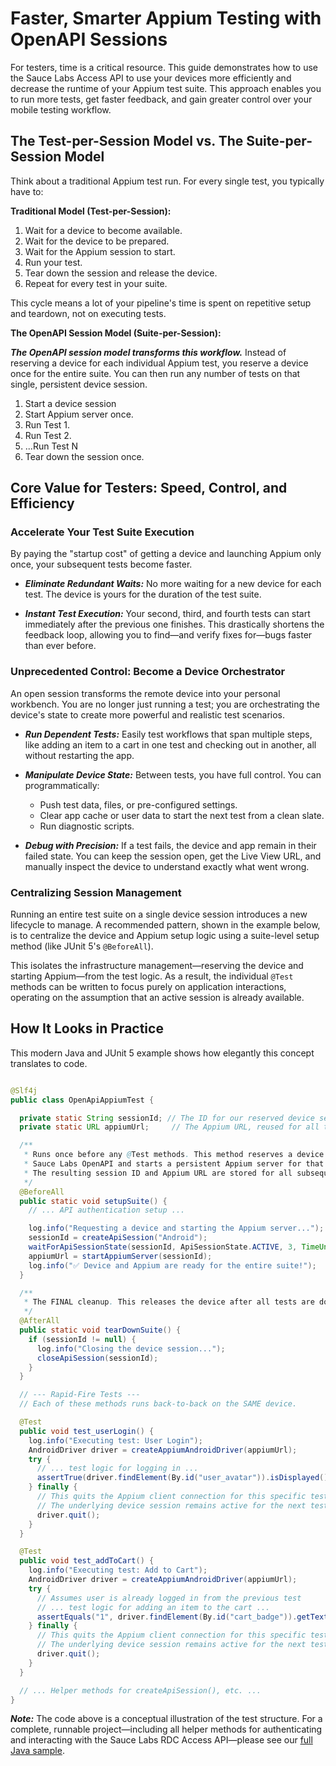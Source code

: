 # Faster, Smarter Appium Testing with OpenAPI Sessions

For testers, time is a critical resource. This guide demonstrates how to use the Sauce Labs Access API to use your devices more efficiently 
and decrease the runtime of your Appium test suite. This approach enables you to run more tests, get faster feedback, and gain greater 
control over your mobile testing workflow.

## The Test-per-Session Model vs. The Suite-per-Session Model

Think about a traditional Appium test run. For every single test, you typically have to:

**Traditional Model (Test-per-Session):**
1. Wait for a device to become available.
2. Wait for the device to be prepared.
3. Wait for the Appium session to start.
4. Run your test.
5. Tear down the session and release the device.
6. Repeat for every test in your suite.

This cycle means a lot of your pipeline's time is spent on repetitive setup and teardown, not on executing tests.

**The OpenAPI Session Model (Suite-per-Session):**

***The OpenAPI session model transforms this workflow.*** Instead of reserving a device for each individual Appium test, you reserve a 
device once for the entire suite. You can then run any number of tests on that single, persistent device session.

1. Start a device session
2. Start Appium server once.
3. Run Test 1.
4. Run Test 2.
5. ...Run Test N
6. Tear down the session once.


## Core Value for Testers: Speed, Control, and Efficiency

### Accelerate Your Test Suite Execution
By paying the "startup cost" of getting a device and launching Appium only once, your subsequent tests become faster.

* ***Eliminate Redundant Waits:*** No more waiting for a new device for each test. The device is yours for the duration of
  the test suite.

* ***Instant Test Execution:*** Your second, third, and fourth tests can start immediately after the previous one finishes.
  This drastically shortens the feedback loop, allowing you to find—and verify fixes for—bugs faster than ever before.

### Unprecedented Control: Become a Device Orchestrator
An open session transforms the remote device into your personal workbench. You are no longer just running a test;
you are orchestrating the device's state to create more powerful and realistic test scenarios.

* ***Run Dependent Tests:*** Easily test workflows that span multiple steps, like adding an item to a cart in one test and
  checking out in another, all without restarting the app.

* ***Manipulate Device State:*** Between tests, you have full control. You can programmatically:
  * Push test data, files, or pre-configured settings.
  * Clear app cache or user data to start the next test from a clean slate.
  * Run diagnostic scripts.

* ***Debug with Precision:*** If a test fails, the device and app remain in their failed state. You can keep the session
  open, get the Live View URL, and manually inspect the device to understand exactly what went wrong.

### Centralizing Session Management

Running an entire test suite on a single device session introduces a new lifecycle to manage. A recommended pattern, shown in the example 
below, is to centralize the device and Appium setup logic using a suite-level setup method (like JUnit 5's `@BeforeAll`).

This isolates the infrastructure management—reserving the device and starting Appium—from the test logic. As a result, 
the individual `@Test` methods can be written to focus purely on application interactions, operating on the assumption 
that an active session is already available.

## How It Looks in Practice
This modern Java and JUnit 5 example shows how elegantly this concept translates to code.

```java

@Slf4j
public class OpenApiAppiumTest {

  private static String sessionId; // The ID for our reserved device session
  private static URL appiumUrl;     // The Appium URL, reused for all tests

  /**
   * Runs once before any @Test methods. This method reserves a device via the
   * Sauce Labs OpenAPI and starts a persistent Appium server for that device.
   * The resulting session ID and Appium URL are stored for all subsequent tests.
   */
  @BeforeAll
  public static void setupSuite() {
    // ... API authentication setup ...

    log.info("Requesting a device and starting the Appium server...");
    sessionId = createApiSession("Android");
    waitForApiSessionState(sessionId, ApiSessionState.ACTIVE, 3, TimeUnit.MINUTES);
    appiumUrl = startAppiumServer(sessionId);
    log.info("✅ Device and Appium are ready for the entire suite!");
  }

  /**
   * The FINAL cleanup. This releases the device after all tests are done.
   */
  @AfterAll
  public static void tearDownSuite() {
    if (sessionId != null) {
      log.info("Closing the device session...");
      closeApiSession(sessionId);
    }
  }

  // --- Rapid-Fire Tests ---
  // Each of these methods runs back-to-back on the SAME device.

  @Test
  public void test_userLogin() {
    log.info("Executing test: User Login");
    AndroidDriver driver = createAppiumAndroidDriver(appiumUrl);
    try {
      // ... test logic for logging in ...
      assertTrue(driver.findElement(By.id("user_avatar")).isDisplayed());
    } finally {
      // This quits the Appium client connection for this specific test.
      // The underlying device session remains active for the next test.
      driver.quit();
    }
  }

  @Test
  public void test_addToCart() {
    log.info("Executing test: Add to Cart");
    AndroidDriver driver = createAppiumAndroidDriver(appiumUrl);
    try {
      // Assumes user is already logged in from the previous test
      // ... test logic for adding an item to the cart ...
      assertEquals("1", driver.findElement(By.id("cart_badge")).getText());
    } finally {
      // This quits the Appium client connection for this specific test.
      // The underlying device session remains active for the next test.
      driver.quit();
    }
  }

  // ... Helper methods for createApiSession(), etc. ...
}
```

***Note:*** The code above is a conceptual illustration of the test structure. For a complete, runnable project—including all helper methods 
for authenticating and interacting with the Sauce Labs RDC Access API—please see our [full Java sample](./samples/java).